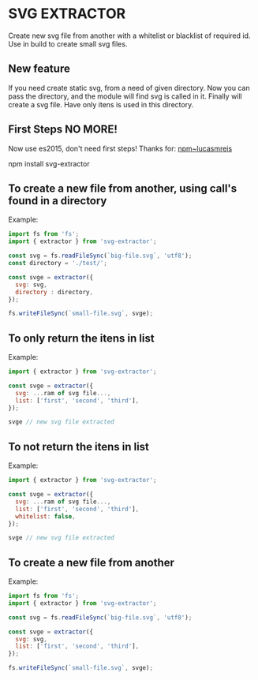 # SVG EXTRACTOR
Create new svg file from another with a whitelist or blacklist of required id.
Use in build to create small svg files.

## New feature
If you need create static svg, from a need of given directory.
Now you can pass the directory, and the module will find svg is called in it.
Finally will create a svg file. Have only itens is used in this directory.

## First Steps NO MORE!
Now use es2015, don't need first steps!
Thanks for:
[npm~lucasmreis](https://www.npmjs.com/~lucasmreis)

npm install svg-extractor

## To create a new file from another, using call's found in a directory
Example:
```javascript
import fs from 'fs';
import { extractor } from 'svg-extractor';

const svg = fs.readFileSync(`big-file.svg`, 'utf8');
const directory = './test/';

const svge = extractor({
  svg: svg,
  directory : directory,
});

fs.writeFileSync(`small-file.svg`, svge);
```

## To only return the itens in list
Example:
```javascript
import { extractor } from 'svg-extractor';

const svge = extractor({
  svg: ...ram of svg file...,
  list: ['first', 'second', 'third'],
});

svge // new svg file extracted
```

## To not return the itens in list
Example:
```javascript
import { extractor } from 'svg-extractor';

const svge = extractor({
  svg: ...ram of svg file...,
  list: ['first', 'second', 'third'],
  whitelist: false,
});

svge // new svg file extracted
```

## To create a new file from another
Example:
```javascript
import fs from 'fs';
import { extractor } from 'svg-extractor';

const svg = fs.readFileSync(`big-file.svg`, 'utf8');

const svge = extractor({
  svg: svg,
  list: ['first', 'second', 'third'],
});

fs.writeFileSync(`small-file.svg`, svge);
```
